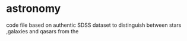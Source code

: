 # astronomy
code file based on authentic SDSS dataset to distinguish between stars ,galaxies and qasars from the 
